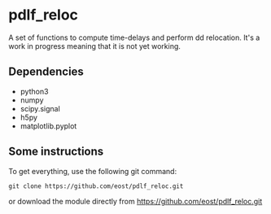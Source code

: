 # pdlf_reloc
A set of functions to compute time-delays and perform dd relocation.
It's a work in progress meaning that it is not yet working.

## Dependencies
- python3
- numpy
- scipy.signal
- h5py
- matplotlib.pyplot

## Some instructions
To get everything, use the following git command:
```
git clone https://github.com/eost/pdlf_reloc.git
```
or download the module directly from https://github.com/eost/pdlf_reloc.git

